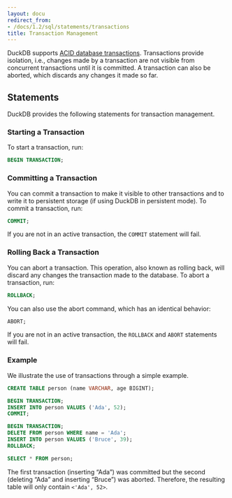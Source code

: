 ```yaml
---
layout: docu
redirect_from:
- /docs/1.2/sql/statements/transactions
title: Transaction Management
---
```


DuckDB supports [ACID database transactions](https://en.wikipedia.org/wiki/Database_transaction).
Transactions provide isolation, i.e., changes made by a transaction are not visible from concurrent transactions until it is committed.
A transaction can also be aborted, which discards any changes it made so far.

## Statements

DuckDB provides the following statements for transaction management.

### Starting a Transaction

To start a transaction, run:

```sql
BEGIN TRANSACTION;
```

### Committing a Transaction

You can commit a transaction to make it visible to other transactions and to write it to persistent storage (if using DuckDB in persistent mode).
To commit a transaction, run:

```sql
COMMIT;
```

If you are not in an active transaction, the `COMMIT` statement will fail.

### Rolling Back a Transaction

You can abort a transaction.
This operation, also known as rolling back, will discard any changes the transaction made to the database.
To abort a transaction, run:

```sql
ROLLBACK;
```

You can also use the abort command, which has an identical behavior:

```sql
ABORT;
```

If you are not in an active transaction, the `ROLLBACK` and `ABORT` statements will fail.

### Example

We illustrate the use of transactions through a simple example.

```sql
CREATE TABLE person (name VARCHAR, age BIGINT);

BEGIN TRANSACTION;
INSERT INTO person VALUES ('Ada', 52);
COMMIT;

BEGIN TRANSACTION;
DELETE FROM person WHERE name = 'Ada';
INSERT INTO person VALUES ('Bruce', 39);
ROLLBACK;

SELECT * FROM person;
```

The first transaction (inserting “Ada”) was committed but the second (deleting “Ada” and inserting “Bruce”) was aborted.
Therefore, the resulting table will only contain `<'Ada', 52>`.
